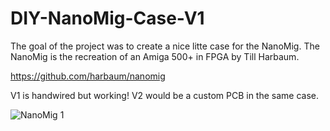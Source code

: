 # DIY-NanoMig-Case-V1
The goal of the project was to create a nice litte case for the NanoMig.
The NanoMig is the recreation of an Amiga 500+ in FPGA by Till Harbaum.

https://github.com/harbaum/nanomig

V1 is handwired but working!
V2 would be a custom PCB in the same case.


![NanoMig 1](https://github.com/user-attachments/assets/335db783-6d95-4d07-b18e-39ad91f43b21)
